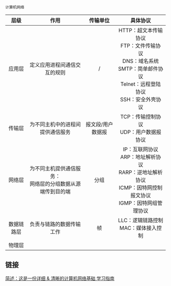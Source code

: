 `计算机网络`

|    层级    |                             作用                             |     传输单位      |                           具体协议                           |
| :--------: | :----------------------------------------------------------: | :---------------: | :----------------------------------------------------------: |
|   应用层   |                 定义应用进程间通信交互的规则                 |         /         | HTTP：超文本传输协议<br />FTP：文件传输协议<br />DNS：域名系统<br />SMTP：简单邮件协议<br />Telnet：远程登陆协议<br />SSH：安全外壳协议 |
|   传输层   |               为不同主机中的进程间提供通信服务               | 报文段/用户数据报 |          TCP：传输控制协议<br />UDP：用户数据报协议          |
|   网络层   | 为不同主机提供通信服务：<br />网络层的分组数据从源端传到目的端 |       分组        | IP：互联网协议<br />ARP：地址解析协议<br />RARP：逆地址解析协议<br />ICMP：因特网控制报文协议<br />IGMP：因特网组管理协议 |
| 数据链路层 |                   负责与链路的数据传输工作                   |        帧         |           LLC：逻辑链路控制<br />MAC：媒体接入控制           |
|   物理层   |                                                              |                   |                                                              |

## 链接

[简述：这是一份详细 & 清晰的计算机网络基础 学习指南](https://www.jianshu.com/p/45d27f3e1196)